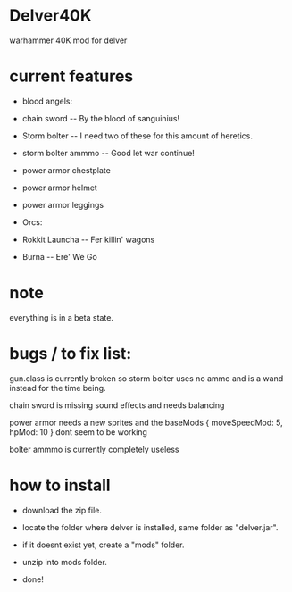 # Delver40K
warhammer 40K mod for delver

# current features

* blood angels:

* chain sword -- By the blood of sanguinius!
* Storm bolter -- I need two of these for this amount of heretics.
* storm bolter ammmo -- Good let war continue!
* power armor chestplate 
* power armor helmet
* power armor leggings

* Orcs:

* Rokkit Launcha -- Fer killin' wagons
* Burna -- Ere' We Go

# note

everything is in a beta state.

# bugs / to fix list:

gun.class is currently broken so storm bolter uses no ammo and is a  wand instead for the time being.

chain sword is missing sound effects and needs balancing

power armor needs a new sprites and the baseMods { moveSpeedMod: 5, hpMod: 10 } dont seem to be working

bolter ammmo is currently completely useless

# how to install

* download the zip file.

* locate the folder where delver is installed, same folder as "delver.jar".

* if it doesnt exist yet, create a "mods" folder.

* unzip into mods folder.

* done!
